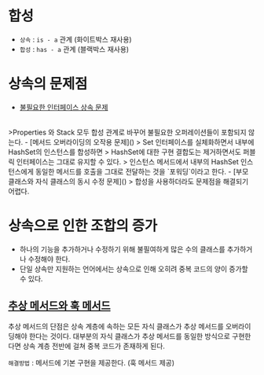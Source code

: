 # 합성

- `상속` : `is - a` 관계 (화이트박스 재사용)
- `합성` : `has - a` 관계 (블랙박스 재사용)

# 상속의 문제점

- [불필요한 인터페이스 상속 문제]()  
</br>
 >Properties 와 Stack 모두 합성 관계로 바꾸어 불필요한 오퍼레이션들이 포함되지 않는다.
- [메서드 오버라이딩의 오작용 문제]()
> Set 인터페이스를 실체화하면서 내부에 HashSet의 인스턴스를 합성하면 
> HashSet에 대한 구현 결합도는 제거하면서도 퍼블릭 인터페이스는 그대로 유지할 수 있다.  
> 인스턴스 메서드에서 내부의 HashSet 인스턴스에게 동일한 메서드를 호출을 그대로 전달하는 것을 `포워딩`이라고 한다.
- [부모 클래스와 자식 클래스의 동시 수정 문제]()
> 합성을 사용하더라도 문제점을 해결되기 어렵다.


# 상속으로 인한 조합의 증가
- 하나의 기능을 추가하거나 수정하기 위해 불필여하게 많은 수의 클래스를 추가하거나 수정해야 한다.
- 단일 상속만 지원하는 언어에서는 상속으로 인해 오히려 중복 코드의 양이 증가할 수 있다.

## [추상 메서드와 훅 메서드]()

추상 메서드의 단점은 상속 계층에 속하는 모든 자식 클래스가 추상 메서드를 오버라이딩해야 한다는 것이다.
대부분의 자식 클래스가 추상 메서드를 동일한 방식으로 구현한다면 상속 계층 전반에 걸쳐 중복 코드가 존재하게 된다. 

`해결방법` : 
    메서드에 기본 구현을 제공한다. (훅 메서드 제공)
